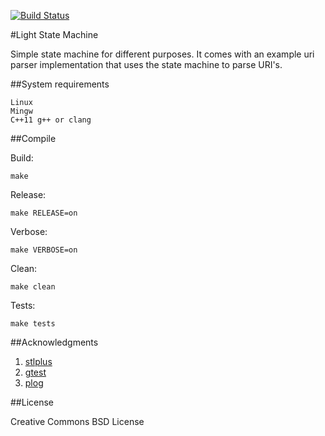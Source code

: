 [![Build Status](https://travis-ci.org/evpo/cpp-project-template.svg?branch=master)](https://travis-ci.org/evpo/cpp-project-template)

#Light State Machine

Simple state machine for different purposes. It comes with an example uri parser implementation that uses the state machine to parse URI's.

##System requirements

    Linux
    Mingw
    C++11 g++ or clang

##Compile

Build:

    make

Release:

    make RELEASE=on

Verbose:

    make VERBOSE=on

Clean:

    make clean

Tests:

    make tests

##Acknowledgments

1. [stlplus](http://stlplus.sourceforge.net/)
2. [gtest](https://github.com/google/googletest)
3. [plog](https://github.com/SergiusTheBest/plog)

##License

Creative Commons BSD License
